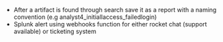  - After a artifact is found through search save it as a report with a naming convention (e.g analyst4_initiallaccess_failedlogin)
- Splunk alert using webhooks function for either rocket chat (support available) or ticketing system